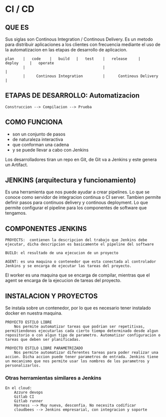 # CI / CD

## QUE ES

Sus siglas son Continous Integration / Continous Delivery.
Es un metodo para distribuir aplicaciones a los clientes con frecuencia mediante el uso de la automatizacion en las etapas de desarrollo de aplicacion.

    plan    |   code    |   build   |   test    |   release     |    deploy     |   operate
            |                                   |                               |
            |     Continous Integration         |      Continous Delivery       |

## ETAPAS DE DESARROLLO: Automatizacion

    Construccion --> Compilacion --> Prueba 

## COMO FUNCIONA

- son un conjunto de pasos 
- de naturaleza interactiva
- que conforman una cadena 
- y se puede llevar a cabo con Jenkins

Los desarrolladores tiran un repo en Git, de Git va a Jenkins y este genera un Artifact.

## JENKINS (arquitectura y funcionamiento)

Es una herramienta que nos puede ayudar a crear pipelines. Lo que se conoce como servidor de integracion continua o CI server. Tambien permite definir pasos para continuos delivery y continous deployment.
Lo que permite configurar el pipeline para los componentes de software que tengamos.

## COMPONENTES JENKINS

    PROYECTS:  contienen la descripcion del trabajo que Jenkins debe ejecutar, dicha descripcion es basicamente el pipeline del software

    BUILD: el resultado de una ejecucion de un proyecto 

    AGENT: es una maquina o contenedor que esta conectada al controlador Jenkins y se encarga de ejecutar las tareas del proyecto. 

El worker es una maquina que se encarga de compilar, mientras que el agent se encarga de la ejecucion de tareas del proyecto.

## INSTALACION Y PROYECTOS 

Se instala sobre un contenedor, por lo que es necesario tener instalado docker en nuestra maquina.

    PROYECTO ESTILO LIBRE 
        Nos permite automatizar tareas que podrian ser repetitivas, permitiendonos ejecutarlas cada cierto tiempo determinado desde algun repositorio o con algun tipo de parametro. Automatizar configuracion o tareas que deben ser planificadas.

    PROYECTO ESTILO LIBRE PARAMETRIZADO 
        Nos permite automatizar diferentes tareas para poder realizar una accion. Dicha accion puede tener parametros de entrada. Jenkins tiene un mecanismo que nos permite usar los nombres de los parametros y personalizarlos.

### Otras herramientas similares a Jenkins

    En el cloud: 
        Azzure devops 
        Gitlab CI
        Gitlab runner 
        Harness --> Muy nueva, desconfia. No necesita codificar
        cloudbees --> Jenkins empresarial, con integracion y soporte